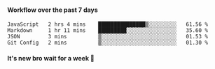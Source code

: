 #### Workflow over the past 7 days

<!--START_SECTION:waka-->

```text
JavaScript   2 hrs 4 mins    ███████████████▒░░░░░░░░░   61.56 %
Markdown     1 hr 11 mins    █████████░░░░░░░░░░░░░░░░   35.60 %
JSON         3 mins          ▒░░░░░░░░░░░░░░░░░░░░░░░░   01.53 %
Git Config   2 mins          ▒░░░░░░░░░░░░░░░░░░░░░░░░   01.30 %
```

<!--END_SECTION:waka-->

#### It's new bro wait for a week 😤
